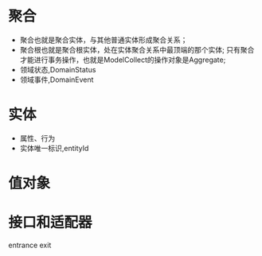 # 聚合
- 聚合也就是聚合实体，与其他普通实体形成聚合关系；
- 聚合根也就是聚合根实体，处在实体聚合关系中最顶端的那个实体;
只有聚合才能进行事务操作，也就是ModelCollect的操作对象是Aggregate;
- 领域状态,DomainStatus
- 领域事件,DomainEvent
# 实体
- 属性、行为
- 实体唯一标识,entityId
# 值对象

# 接口和适配器
entrance
exit
